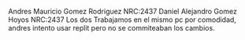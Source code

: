 Andres Mauricio Gomez Rodriguez NRC:2437
Daniel Alejandro Gomez Hoyos NRC:2437
Los dos Trabajamos en el mismo pc por comodidad, andres intento usar replit pero no se commiteaban los cambios.

